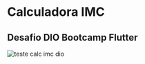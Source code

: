 # Calculadora IMC

## Desafio DIO Bootcamp Flutter 

![teste calc imc dio](https://github.com/michelgm/calc_imc_dio/assets/99933941/5db49e25-4483-47b6-8a1f-79debd14b3a9)
